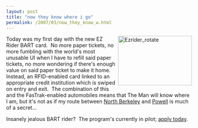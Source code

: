 ```yaml
---
layout: post
title: "now they know where i go"
permalink: /2007/03/now_they_know_w.html
---
```


<p><a onclick="window.open(this.href, '_blank', 'width=258,height=175,scrollbars=no,resizable=no,toolbar=no,directories=no,location=no,menubar=no,status=no,left=0,top=0'); return false" href="http://sippey.typepad.com/.shared/image.html?/photos/uncategorized/2007/03/26/ezrider_rotate.gif"><img width="200" height="135" border="0" src="http://sippey.typepad.com/filtered/images/2007/03/26/ezrider_rotate.gif" title="Ezrider_rotate" alt="Ezrider_rotate" style="margin: 0px 0px 5px 5px; float: right;" /></a>
Today was my first day with the new EZ Rider BART card.&nbsp; No more paper tickets, no more fumbling with the world's most unusable UI when I have to refill said paper tickets, no more wondering if there's enough value on said paper ticket to make it home.&nbsp; Instead, an RFID-enabled card linked to an appropriate credit institution which is swiped on entry and exit.&nbsp; The combination of this and the FasTrak-enabled automobiles means that The Man will know where I am, but it's not as if my route between <a href="http://www.bart.gov/stations/stationGuide/stationOverview_NBRK.asp">North Berkeley</a> and <a href="http://www.bart.gov/stations/stationGuide/stationOverview_POWEL.asp">Powell</a> is much of a secret...</p>

<p>Insanely jealous BART rider?&nbsp; The program's currently in pilot; <a href="http://www.bart.gov/news/features/features20061018.asp">apply today</a>.</p>


